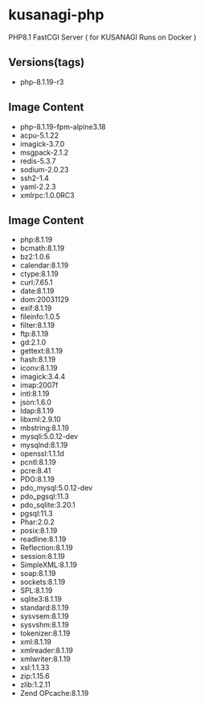 # kusanagi-php
PHP8.1 FastCGI Server ( for KUSANAGI Runs on Docker )

## Versions(tags)
- php-8.1.19-r3

## Image Content
- php-8.1.19-fpm-alpine3.18
- acpu-5.1.22
- imagick-3.7.0
- msgpack-2.1.2
- redis-5.3.7
- sodium-2.0.23
- ssh2-1.4
- yaml-2.2.3
- xmlrpc:1.0.0RC3

## Image Content
- php:8.1.19
- bcmath:8.1.19
- bz2:1.0.6
- calendar:8.1.19
- ctype:8.1.19
- curl:7.65.1
- date:8.1.19
- dom:20031129
- exif:8.1.19
- fileinfo:1.0.5
- filter:8.1.19
- ftp:8.1.19
- gd:2.1.0
- gettext:8.1.19
- hash:8.1.19
- iconv:8.1.19
- imagick:3.4.4
- imap:2007f
- intl:8.1.19
- json:1.6.0
- ldap:8.1.19
- libxml:2.9.10
- mbstring:8.1.19
- mysqli:5.0.12-dev
- mysqlnd:8.1.19
- openssl:1.1.1d
- pcntl:8.1.19
- pcre:8.41
- PDO:8.1.19
- pdo_mysql:5.0.12-dev
- pdo_pgsql:11.3
- pdo_sqlite:3.20.1
- pgsql:11.3
- Phar:2.0.2
- posix:8.1.19
- readline:8.1.19
- Reflection:8.1.19
- session:8.1.19
- SimpleXML:8.1.19
- soap:8.1.19
- sockets:8.1.19
- SPL:8.1.19
- sqlite3:8.1.19
- standard:8.1.19
- sysvsem:8.1.19
- sysvshm:8.1.19
- tokenizer:8.1.19
- xml:8.1.19
- xmlreader:8.1.19
- xmlwriter:8.1.19
- xsl:1.1.33
- zip:1.15.6
- zlib:1.2.11
- Zend OPcache:8.1.19

